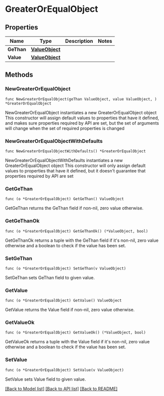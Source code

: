 # GreaterOrEqualObject

## Properties

Name | Type | Description | Notes
------------ | ------------- | ------------- | -------------
**GeThan** | [**ValueObject**](ValueObject.md) |  | 
**Value** | [**ValueObject**](ValueObject.md) |  | 

## Methods

### NewGreaterOrEqualObject

`func NewGreaterOrEqualObject(geThan ValueObject, value ValueObject, ) *GreaterOrEqualObject`

NewGreaterOrEqualObject instantiates a new GreaterOrEqualObject object
This constructor will assign default values to properties that have it defined,
and makes sure properties required by API are set, but the set of arguments
will change when the set of required properties is changed

### NewGreaterOrEqualObjectWithDefaults

`func NewGreaterOrEqualObjectWithDefaults() *GreaterOrEqualObject`

NewGreaterOrEqualObjectWithDefaults instantiates a new GreaterOrEqualObject object
This constructor will only assign default values to properties that have it defined,
but it doesn't guarantee that properties required by API are set

### GetGeThan

`func (o *GreaterOrEqualObject) GetGeThan() ValueObject`

GetGeThan returns the GeThan field if non-nil, zero value otherwise.

### GetGeThanOk

`func (o *GreaterOrEqualObject) GetGeThanOk() (*ValueObject, bool)`

GetGeThanOk returns a tuple with the GeThan field if it's non-nil, zero value otherwise
and a boolean to check if the value has been set.

### SetGeThan

`func (o *GreaterOrEqualObject) SetGeThan(v ValueObject)`

SetGeThan sets GeThan field to given value.


### GetValue

`func (o *GreaterOrEqualObject) GetValue() ValueObject`

GetValue returns the Value field if non-nil, zero value otherwise.

### GetValueOk

`func (o *GreaterOrEqualObject) GetValueOk() (*ValueObject, bool)`

GetValueOk returns a tuple with the Value field if it's non-nil, zero value otherwise
and a boolean to check if the value has been set.

### SetValue

`func (o *GreaterOrEqualObject) SetValue(v ValueObject)`

SetValue sets Value field to given value.



[[Back to Model list]](../README.md#documentation-for-models) [[Back to API list]](../README.md#documentation-for-api-endpoints) [[Back to README]](../README.md)


